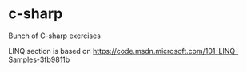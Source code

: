 # c-sharp
Bunch of C-sharp exercises

LINQ section is based on https://code.msdn.microsoft.com/101-LINQ-Samples-3fb9811b
